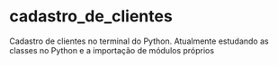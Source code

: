 # cadastro_de_clientes
Cadastro de clientes no terminal do Python.
Atualmente estudando as classes no Python e a importação de módulos próprios
